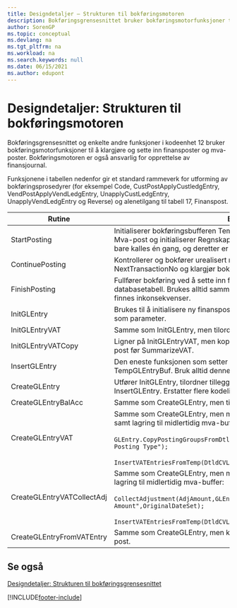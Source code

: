 ```yaml
---
title: Designdetaljer – Strukturen til bokføringsmotoren
description: Bokføringsgrensesnittet bruker bokføringsmotorfunksjoner til å klargjøre og sette inn finansposter og mva-poster.
author: SorenGP
ms.topic: conceptual
ms.devlang: na
ms.tgt_pltfrm: na
ms.workload: na
ms.search.keywords: null
ms.date: 06/15/2021
ms.author: edupont
---
```

# Designdetaljer: Strukturen til bokføringsmotoren
Bokføringsgrensesnittet og enkelte andre funksjoner i kodeenhet 12 bruker bokføringsmotorfunksjoner til å klargjøre og sette inn finansposter og mva-poster. Bokføringsmotoren er også ansvarlig for opprettelse av finansjournal.  
  
 Funksjonene i tabellen nedenfor gir et standard rammeverk for utforming av bokføringsprosedyrer (for eksempel Code, CustPostApplyCustledgEntry, VendPostApplyVendLedgEntry, UnapplyCustLedgEntry, UnapplyVendLedgEntry og Reverse) og alenetilgang til tabell 17, Finanspost.  
  
|Rutine|Beskrivelse|  
|-------------|---------------------------------------|  
|StartPosting|Initialiserer bokføringsbufferen TempGLEntryBuf, låser tabellene Finanspost og Mva-post og initialiserer Regnskapsperiode, Finansjournal og Valutakurs. Bør bare kalles én gang, og deretter er NextEntryNo lik 0.|  
|ContinuePosting|Kontrollerer og bokfører urealisert mva for forrige transaksjonsøkning NextTransactionNo og klargjør bokføring av neste linje.|  
|FinishPosting|Fullfører bokføring ved å sette inn finansposter fra midlertidig buffer til databasetabell. Brukes alltid sammen med StartPosting. Kontrollerer om det finnes inkonsekvenser.|  
|InitGLEntry|Brukes til å initialisere ny finanspost for finanskladdelinje. Returnerer GLEntry som parameter.|  
|InitGLEntryVAT|Samme som InitGLEntry, men tilordner også Motkontonr. og SummarizeVAT.|  
|InitGLEntryVATCopy|Ligner på InitGLEntryVAT, men kopierer også bokføringsgruppedata fra mva-post før SummarizeVAT.|  
|InsertGLEntry|Den eneste funksjonen som setter inn finanspost i den globale tabellen TempGLEntryBuf. Bruk alltid denne funksjonen til å sette inn.|  
|CreateGLEntry|Utfører InitGLEntry, tilordner tilleggsvalutabeløp og utfører deretter InsertGLEntry. Erstatter flere kodelinjer med ett funksjonskall.|  
|CreateGLEntryBalAcc|Samme som CreateGLEntry, men tilordner også Motkontotype og Motkontonr.|  
|CreateGLEntryVAT|Samme som CreateGLEntry, men med ekstra behandling for bokføringsgrupper samt lagring til midlertidig mva-buffer:<br /><br /> `GLEntry.CopyPostingGroupsFromDtldCVBuf(DtldCVLedgEntryBuf,GenJnlLine."Gen. Posting Type");`<br /><br /> `InsertVATEntriesFromTemp(DtldCVLedgEntryBuf,GLEntry);`|  
|CreateGLEntryVATCollectAdj|Samme som CreateGLEntry, men med en ekstra samling justeringer samt lagring til midlertidig mva-buffer:<br /><br /> `CollectAdjustment(AdjAmount,GLEntry.Amount,GLEntry."Additional-Currency Amount",OriginalDateSet);`<br /><br /> `InsertVATEntriesFromTemp(DtldCVLedgEntryBuf,GLEntry);`|  
|CreateGLEntryFromVATEntry|Samme som CreateGLEntry, men kopierer også bokføringsgrupper fra mva-post.|  
  
## Se også  
 [Designdetaljer: Strukturen til bokføringsgrensesnittet](design-details-posting-interface-structure.md)

[!INCLUDE[footer-include](includes/footer-banner.md)]